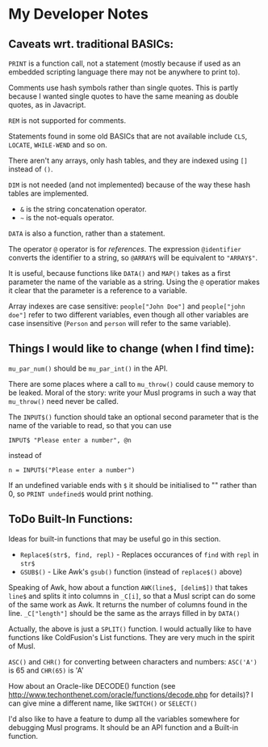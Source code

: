 # My Developer Notes
 
## Caveats wrt. traditional BASICs:
 
`PRINT` is a function call, not a statement (mostly because if used as an
embedded scripting language there may not be anywhere to print to).

Comments use hash symbols rather than single quotes. This is partly
because I wanted single quotes to have the same meaning as double quotes,
as in Javacript.
 
`REM` is not supported for comments.
 
Statements found in some old BASICs that are not available include `CLS`, 
`LOCATE`, `WHILE-WEND` and so on.
 
There aren't any arrays, only hash tables, and they are indexed using 
`[]` instead of `()`.
 
`DIM` is not needed (and not implemented) because of the way these hash 
tables are implemented.

* `&` is the string concatenation operator.
* `~` is the not-equals operator.
 
`DATA` is also a function, rather than a statement.
 
The operator `@` operator is for _references_. The expression `@identifier`
converts the identifier to a string, so `@ARRAY$` will be equivalent to
`"ARRAY$"`. 
 
It is useful, because functions like `DATA()` and `MAP()`
takes as a first parameter the name of the variable as a string. Using
the `@` operatior makes it clear that the parameter is a reference to a
variable.
 
Array indexes are case sensitive: `people["John Doe"]` and
`people["john doe"]` refer to two different variables, even though all
other variables are case insensitive (`Person` and `person` will refer
to the same variable). 
 
## Things I would like to change (when I find time):
 
`mu_par_num()` should be `mu_par_int()` in the API.
 
There are some places where a call to `mu_throw()` could cause memory to 
be leaked. Moral of the story: write your Musl programs in such a way that 
`mu_throw()` need never be called.

The `INPUT$()` function should take an optional second parameter that
is the name of the variable to read, so that you can use
	
    INPUT$ "Please enter a number", @n
 
instead of
	
    n = INPUT$("Please enter a number")
 
If an undefined variable ends with `$` it should be initialised to "" rather
than 0, so `PRINT undefined$` would print nothing.
 
## ToDo Built-In Functions:
 
Ideas for built-in functions that may be useful go in this section.
 
* `Replace$(str$, find, repl)` - Replaces occurances of `find` with `repl` 
in `str$`
* `GSUB$()` - Like Awk's `gsub()` function (instead of `replace$()` above)
 
Speaking of Awk, how about a function `AWK(line$, [delim$])` that takes `line$` 
and splits it into columns in `_C[i]`, so that a Musl script can do some of 
the same work as Awk. It returns the number of columns found in the line. 
`_C["length"]` should be the same as the arrays filled in by `DATA()` 
 
Actually, the above is just a `SPLIT()` function. I would actually like to 
have functions like ColdFusion's List functions. They are very much in the spirit of
Musl.
 
`ASC()` and `CHR()` for converting between characters and numbers:
`ASC('A')` is 65 and `CHR(65)` is 'A'
 
How about an Oracle-like DECODE() function (see 
http://www.techonthenet.com/oracle/functions/decode.php for details)? I can give 
mine a different name, like `SWITCH()` or `SELECT()`

I'd also like to have a feature to dump all the variables somewhere
for debugging Musl programs. It should be an API function and a Built-in
function.
